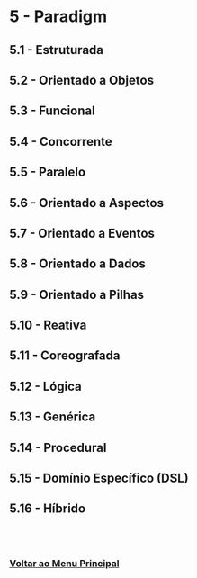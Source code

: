 # 5 - Paradigm

## 5.1 - Estruturada

## 5.2 - Orientado a Objetos

## 5.3 - Funcional

## 5.4 - Concorrente

## 5.5 - Paralelo

## 5.6 - Orientado a Aspectos

## 5.7 - Orientado a Eventos

## 5.8 - Orientado a Dados

## 5.9 - Orientado a Pilhas

## 5.10 - Reativa

## 5.11 - Coreografada

## 5.12 - Lógica

## 5.13 - Genérica

## 5.14 - Procedural

## 5.15 - Domínio Específico (DSL)

## 5.16 - Híbrido

<br><br>

### [Voltar ao Menu Principal](README-PTBR.md)